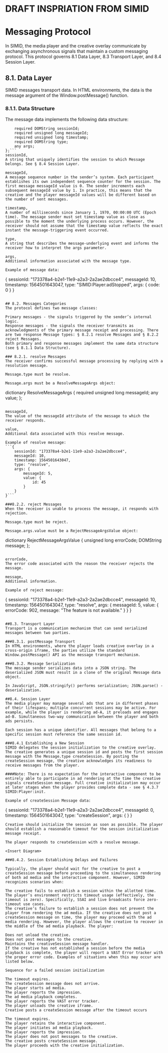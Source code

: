 # DRAFT INSPRIATION FROM SIMID

# Messaging Protocol
In SIMID, the media player and the creative overlay communicate by exchanging asynchronous signals that maintain a custom messaging protocol. This protocol governs 8.1 Data Layer, 8.3 Transport Layer, and 8.4 Session Layer.

## 8.1. Data Layer
SIMID messages transport data. In HTML environments, the data is the message argument of the Window.postMessage() function.

### 8.1.1. Data Structure
The message data implements the following data structure:
```dictionary Message {
	required DOMString sessionId;
	required unsigned long messageId;
	required unsigned long timestamp;
	required DOMString type;
	any args;
};```
sessionId,
A string that uniquely identifies the session to which Message belongs. See § 8.4 Session Layer.

messageId,
A message sequence number in the sender’s system. Each participant establishes its own independent sequence counter for the session. The first message messageId value is 0. The sender increments each subsequent messageId value by 1. In practice, this means that the creative and the player messageId values will be different based on the number of sent messages.

timestamp,
A number of milliseconds since January 1, 1970, 00:00:00 UTC (Epoch time). The message sender must set timestamp value as close as possible to the moment the underlying process occurs. However, the receiver should not assume that the timestamp value reflects the exact instant the message-triggering event occurred.

type,
A string that describes the message-underlying event and informs the receiver how to interpret the args parameter.

args,
Additional information associated with the message type.

Example of message data:
```
{
    sessionId: "173378a4-b2e1-11e9-a2a3-2a2ae2dbcce4",
    messageId: 10,
    timestamp: 1564501643047,
    type: "SIMID:Player:adStopped",
    args: {
        code: 0
    }
}
```

## 8.2. Messages Categories
The protocol defines two message classes:

Primary messages - the signals triggered by the sender’s internal logic.
Response messages - the signals the receiver transmits as acknowledgments of the primary message receipt and processing. There are two response Message types: § 8.2.1 resolve Messages and § 8.2.2 reject Messages.
Both primary and response messages implement the same data structure (see § 8.1.1 Data Structure).

### 8.2.1. resolve Messages
The receiver confirms successful message processing by replying with a resolution message.

Message.type must be resolve.

Message.args must be a ResolveMessageArgs object:
```
dictionary ResolveMessageArgs {
    required unsigned long messageId;
    any value;
};
```

messageId,
The value of the messageId attribute of the message to which the receiver responds.

value,
Additional data associated with this resolve message.

Example of resolve message:
```{
    sessionId: "173378a4-b2e1-11e9-a2a3-2a2ae2dbcce4",
    messageId: 10,
    timestamp: 1564501643047,
    type: "resolve",
    args: {
        messageId: 5,
        value: {
            id: 45
        }
    }
}```

###8.2.2. reject Messages
When the receiver is unable to process the message, it responds with rejection.

Message.type must be reject.

Message.args.value must be a RejectMessageArgsValue object:

```
dictionary RejectMessageArgsValue {
    unsigned long errorCode;
    DOMString message;
};
```

errorCode,
The error code associated with the reason the receiver rejects the message.

message,
Additional information.

Example of reject message:
```
{
    sessionId: "173378a4-b2e1-11e9-a2a3-2a2ae2dbcce4",
    messageId: 10,
    timestamp: 1564501643047,
    type: "resolve",
    args: {
        messageId: 5,
        value: {
            errorCode: 902,
            message: "The feature is not available."
        }
    }
}
```

##8.3. Transport Layer
Transport is a communication mechanism that can send serialized messages between two parties.

###8.3.1. postMessage Transport
In HTML environments, where the player loads creative overlay in a cross-origin iframe, the parties utilize the standard Window.postMessage() API as the message transport mechanism.

###8.3.2. Message Serialization
The message sender serializes data into a JSON string. The deserialized JSON must result in a clone of the original Message data object.

In JavaScript, JSON.stringify() performs serialization; JSON.parse() - deserialization.

##8.4. Session Layer
The media player may manage several ads that are in different phases of their lifespans; multiple concurrent sessions may be active. For example, while the player is rendering ad-A, it preloads and engages ad-B. Simultaneous two-way communication between the player and both ads persists.

Each session has a unique identifier. All messages that belong to a specific session must reference the same session id.

###8.4.1 Establishing a New Session
SIMID delegates the session initialization to the creative overlay. The creative generates a unique session id and posts the first session message with the Message.type createSession. By posting the createSession message, the creative acknowledges its readiness to receive messages from the player.

####Note: There is no expectation for the interactive component to be entirely able to participate in ad rendering at the time the creative signals createSession message. Full creative initialization may occur at later stages when the player provides complete data - see § 4.3.7 SIMID:Player:init.

Example of createSession Message data:
```
{
    sessionId: "173378a4-b2e1-11e9-a2a3-2a2ae2dbcce4",
    messageId: 0,
    timestamp: 1564501643047,
    type: "createSession",
    args: { }
}
```
Creative should initialize the session as soon as possible. The player should establish a reasonable timeout for the session initialization message receipt.

The player responds to createSession with a resolve message.

<Insert Diagram>

###8.4.2. Session Establishing Delays and Failures

Typically, the player should wait for the creative to post a createSession message before proceeding to the simultaneous rendering of both ad media and the interactive component. However, SIMID recognizes scenarios when:

The creative fails to establish a session within the allotted time.
The player’s environment restricts timeout usage (effectively, the timeout is zero). Specifically, SSAI and live broadcasts force zero-timeout use cases.
The creative’s failure to establish a session does not prevent the player from rendering the ad media. If the creative does not post a createSession message on time, the player may proceed with the ad media rendering. However, the player allows the creative to recover in the middle of the ad media playback. The player:

Does not unload the creative.
Does not post messages to the creative.
Maintains the creativeSession message handler.
If the creative has not established a session before the media playback is complete, the player will report a VAST Error tracker with the proper error code. Examples of situations when this may occur are listed below.

Sequence for a failed session initialization

The timeout expires.
The createSession message does not arrive.
The player starts ad media.
The player reports the impression.
The ad media playback completes.
The player reports the VAST error tracker.
The player unloads the creative iframe.
Creative posts a createSession message after the timeout occurs

The timeout expires.
The player retains the interactive component.
The player initiates ad media playback.
The player reports the impression.
The player does not post messages to the creative.
The creative posts createSession message.
The player proceeds with the creative initialization.

